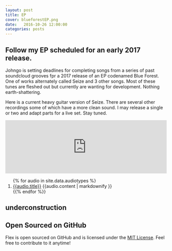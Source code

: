 ```yaml
---
layout: post
title: EP
cover: blueforestEP.png
date:   2016-10-26 12:00:00
categories: posts
---
```

## Follow my EP scheduled for an early 2017 release.

Johngo is setting deadlines for completing songs from a series of past soundcloud grooves fpr a 2017 release of an EP codenamed Blue Forest. One of works alternately called Seize  and 3 other songs. Most of these tunes are fleshed out but currently are wanting for development. Nothing earth-shattering. 

Here is a current heavy guitar version of Seize. There are several other recordings some of which have a more clean sound. I may release a single or two and adapt parts for a live set. Stay tuned. 

<iframe width="100%" height="166" scrolling="no" frameborder="no" src="https://w.soundcloud.com/player/?url=https%3A//api.soundcloud.com/tracks/209852000&amp;color=ff5500&amp;auto_play=false&amp;hide_related=false&amp;show_comments=true&amp;show_user=true&amp;show_reposts=false"></iframe>
<div>
<ol>
{% for audio in site.data.audiotypes %}
  <li>
    <a href="{{ site.baseurl }}/audio/{{audio.folder}}/">{{audio.title}}</a>
    {{audio.content | markdownify }}
  </li>
  {{% endfor %}}
</ol>
</div>

## underconstruction

## Open Sourced on GitHub

Flex is open sourced on GitHub 
and is licensed under the [MIT License](http://opensource.org/licenses/MIT).
 Feel free to contribute to it anytime!


